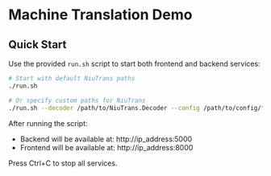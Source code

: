 # Machine Translation Demo 

## Quick Start

Use the provided `run.sh` script to start both frontend and backend services:

```bash
# Start with default NiuTrans paths
./run.sh

# Or specify custom paths for NiuTrans
./run.sh --decoder /path/to/NiuTrans.Decoder --config /path/to/config/file
```
After running the script:
- Backend will be available at: http://ip_address:5000
- Frontend will be available at: http://ip_address:8000

Press Ctrl+C to stop all services.
